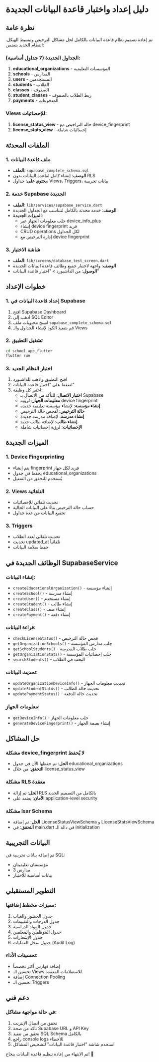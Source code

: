 # دليل إعداد واختبار قاعدة البيانات الجديدة

## نظرة عامة

تم إعادة تصميم نظام قاعدة البيانات بالكامل لحل مشاكل الترخيص وتبسيط الهيكل. النظام الجديد يتضمن:

### الجداول الجديدة (7 جداول أساسية):
1. **educational_organizations** - المؤسسات التعليمية
2. **schools** - المدارس 
3. **users** - المستخدمين
4. **students** - الطلاب
5. **classes** - الصفوف
6. **student_classes** - ربط الطلاب بالصفوف
7. **payments** - المدفوعات

### Views للإحصائيات:
1. **license_status_view** - حالة التراخيص مع device_fingerprint
2. **license_stats_view** - إحصائيات شاملة

## الملفات المحدثة

### 1. ملف قاعدة البيانات
- **الملف**: `supabase_complete_schema.sql`
- **الوصف**: إنشاء كامل لقاعدة البيانات بدون RLS
- **يحتوي على**: جداول، Views، Triggers، بيانات تجريبية

### 2. خدمة Supabase الجديدة
- **الملف**: `lib/services/supabase_service.dart`
- **الوصف**: خدمة محدثة بالكامل لتتناسب مع الجداول الجديدة
- **الميزات الجديدة**:
  - جلب معلومات الجهاز عبر device_info_plus
  - إنشاء device fingerprint فريد
  - CRUD operations لكل الجداول
  - إدارة الترخيص مع device fingerprint

### 3. شاشة الاختبار
- **الملف**: `lib/screens/database_test_screen.dart`
- **الوصف**: واجهة لاختبار جميع وظائف قاعدة البيانات الجديدة
- **الوصول**: من الداشبورد > "اختبار قاعدة البيانات"

## خطوات الإعداد

### 1. إعداد قاعدة البيانات في Supabase

1. افتح Supabase Dashboard
2. اذهب إلى SQL Editor
3. انسخ محتويات ملف `supabase_complete_schema.sql`
4. قم بتنفيذ الكود لإنشاء الجداول والـ Views

### 2. تشغيل التطبيق

```bash
cd school_app_flutter
flutter run
```

### 3. اختبار النظام الجديد

1. افتح التطبيق واذهب للداشبورد
2. اضغط على "اختبار قاعدة البيانات"
3. اختبر كل وظيفة:
   - **اختبار الاتصال**: للتأكد من الاتصال بـ Supabase
   - **معلومات الجهاز**: لرؤية device fingerprint
   - **إنشاء مؤسسة**: لإنشاء مؤسسة تعليمية جديدة
   - **حالة الترخيص**: لفحص حالة الترخيص
   - **إنشاء مدرسة**: لإضافة مدرسة جديدة
   - **إنشاء طالب**: لإضافة طالب جديد
   - **الإحصائيات**: لرؤية إحصائيات شاملة

## الميزات الجديدة

### 1. Device Fingerprinting
- يتم إنشاء fingerprint فريد لكل جهاز
- يحفظ في جدول educational_organizations
- يُستخدم للتحقق من التفعيل

### 2. Views التلقائية
- تحديث تلقائي للإحصائيات
- حساب حالة الترخيص بناءً على البيانات الحالية
- تجميع البيانات من عدة جداول

### 3. Triggers
- تحديث تلقائي لعدد الطلاب
- تحديث updated_at تلقائياً
- حفظ سلامة البيانات

## الوظائف الجديدة في SupabaseService

### إنشاء البيانات:
- `createEducationalOrganization()` - إنشاء مؤسسة
- `createSchool()` - إنشاء مدرسة
- `createUser()` - إنشاء مستخدم
- `createStudent()` - إنشاء طالب
- `createClass()` - إنشاء صف
- `createPayment()` - إنشاء دفعة

### قراءة البيانات:
- `checkLicenseStatus()` - فحص حالة الترخيص
- `getOrganizationSchools()` - جلب مدارس المؤسسة
- `getSchoolStudents()` - جلب طلاب المدرسة
- `getOrganizationStats()` - جلب إحصائيات المؤسسة
- `searchStudents()` - البحث في الطلاب

### تحديث البيانات:
- `updateOrganizationDeviceInfo()` - تحديث معلومات الجهاز
- `updateStudentStatus()` - تحديث حالة الطالب
- `updatePaymentStatus()` - تحديث حالة الدفعة

### معلومات الجهاز:
- `getDeviceInfo()` - جلب معلومات الجهاز
- `generateDeviceFingerprint()` - إنشاء بصمة الجهاز

## حل المشاكل

### مشكلة device_fingerprint لا يُحفظ
- **الحل**: تم حفظها الآن في جدول educational_organizations
- **التحقق**: من خلال license_status_view

### مشكلة RLS معقدة
- **الحل**: تم إزالة RLS بالكامل من التصميم الجديد
- **الأمان**: يعتمد على application-level security

### مشكلة Isar Schema
- **الحل**: تم إضافة LicenseStatusViewSchema و LicenseStatsViewSchema
- **التحقق**: في main.dart في دالة الـ initialization

## البيانات التجريبية

تم إضافة بيانات تجريبية في SQL:
- مؤسستان تعليميتان
- 3 مدارس
- بيانات أساسية للاختبار

## التطوير المستقبلي

### مميزات مخطط إضافتها:
1. جدول الحضور والغياب
2. جدول الدرجات والتقييمات
3. جدول المواد الدراسية
4. جدول الموظفين والمعلمين
5. جدول الإشعارات
6. جدول سجل العمليات (Audit Log)

### تحسينات الأداء:
- إضافة فهارس أكثر تخصصاً
- تحسين الـ Views للاستعلامات المعقدة
- إضافة Connection Pooling
- تحسين الـ Triggers

## دعم فني

### في حالة مواجهة مشاكل:
1. تحقق من اتصال الإنترنت
2. تأكد من صحة Supabase URL و API Key
3. تحقق من تنفيذ SQL Schema بالكامل
4. راجع console logs للأخطاء
5. استخدم شاشة "اختبار قاعدة البيانات" لتشخيص المشاكل

تم الانتهاء من إعادة تنظيم قاعدة البيانات بنجاح! 🎉
